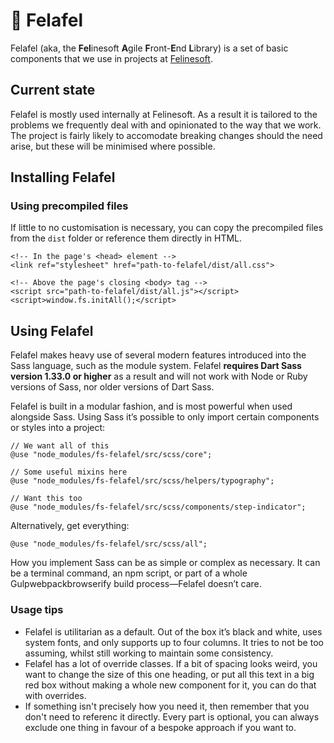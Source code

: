 # 🧆 Felafel

Felafel (aka, the **Fel**inesoft **A**gile **F**ront-**E**nd **L**ibrary) is a set of basic components that we use in projects at [Felinesoft](https://felinesoft.com).

## Current state

Felafel is mostly used internally at Felinesoft. As a result it is tailored to the problems we frequently deal with and opinionated to the way that we work. The project is fairly likely to accomodate breaking changes should the need arise, but these will be minimised where possible.

## Installing Felafel

### Using precompiled files

If little to no customisation is necessary, you can copy the precompiled files from the `dist` folder or reference them directly in HTML.

```
<!-- In the page's <head> element -->
<link ref="stylesheet" href="path-to-felafel/dist/all.css">

<!-- Above the page's closing <body> tag -->
<script src="path-to-felafel/dist/all.js"></script>
<script>window.fs.initAll();</script>
```

## Using Felafel

Felafel makes heavy use of several modern features introduced into the Sass language, such as the module system. Felafel **requires Dart Sass version 1.33.0 or higher** as a result and will not work with Node or Ruby versions of Sass, nor older versions of Dart Sass.

Felafel is built in a modular fashion, and is most powerful when used alongside Sass. Using Sass it’s possible to only import certain components or styles into a project:

```
// We want all of this
@use "node_modules/fs-felafel/src/scss/core";

// Some useful mixins here
@use "node_modules/fs-felafel/src/scss/helpers/typography";

// Want this too
@use "node_modules/fs-felafel/src/scss/components/step-indicator";
```

Alternatively, get everything:

```
@use "node_modules/fs-felafel/src/scss/all";
```

How you implement Sass can be as simple or complex as necessary. It can be a terminal command, an npm script, or part of a whole Gulpwebpackbrowserify build process—Felafel doesn’t care.

### Usage tips

- Felafel is utilitarian as a default. Out of the box it’s black and white, uses system fonts, and only supports up to four columns. It tries to not be too assuming, whilst still working to maintain some consistency.
- Felafel has a lot of override classes. If a bit of spacing looks weird, you want to change the size of this one heading, or put all this text in a big red box without making a whole new component for it, you can do that with overrides.
- If something isn't precisely how you need it, then remember that you don't need to referenc it directly. Every part is optional, you can always exclude one thing in favour of a bespoke approach if you want to.
